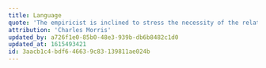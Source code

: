 ```yaml
---
title: Language
quote: 'The empiricist is inclined to stress the necessity of the relation of signs to objects which they denote and whose properties they truly state; the pragmatist is inclined to regard a language as a type of communicative activity, social in origin and nature, by which members of a social group are able to meet more satisfactorily their individual and common needs.'
attribution: 'Charles Morris'
updated_by: a726f1e0-85b0-48e3-939b-db6b8482c1d0
updated_at: 1615493421
id: 3aacb1c4-bdf6-4663-9c83-139811ae024b
---
```

